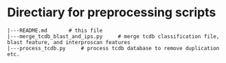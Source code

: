 # Directiary for preprocessing scripts

```
|---README.md       # this file
|---merge_tcdb_blast_and_ips.py     # merge tcdb classification file, blast feature, and interproscan features
|---process_tcdb.py     # process tcdb database to remove duplication etc.
```
